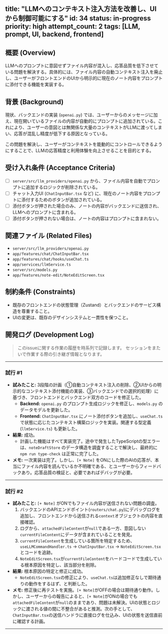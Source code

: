 title: "LLMへのコンテキスト注入方法を改善し、UIから制御可能にする"
id: 34
status: in-progress
priority: high
attempt_count: 2
tags: [LLM, prompt, UI, backend, frontend]
---

## 概要 (Overview)

LLMへのプロンプトに意図せずファイル内容が混入し、応答品質を低下させている問題を解決する。具体的には、ファイル内容の自動コンテキスト注入を廃止し、ユーザーがフロントエンドのUIから明示的に現在のノート内容をプロンプトに添付できる機能を実装する。

## 背景 (Background)

現状、バックエンドの実装 (`openai.py`) では、ユーザーからのメッセージに加え、現在開いているファイルの内容が自動的にプロンプトに追加されている。これにより、ユーザーの意図とは無関係な大量のコンテキストがLLMに渡ってしまい、応答が混乱し精度が低下する原因となっている。

この問題を解決し、ユーザーがコンテキストを能動的にコントロールできるようにすることで、LLMの応答精度と利用体験を向上させることを目的とする。

## 受け入れ条件 (Acceptance Criteria)

- [ ] `server/src/llm_providers/openai.py` から、ファイル内容を自動でプロンプトに追加するロジックが削除されている。
- [ ] チャット入力UI (`ChatInputBar.tsx` など) に、現在のノート内容をプロンプトに添付するためのボタンが追加されている。
- [ ] 添付ボタンが押された場合のみ、ノートの内容がバックエンドに送信され、LLMへのプロンプトに含まれる。
- [ ] 添付ボタンが押されない場合は、ノートの内容はプロンプトに含まれない。

## 関連ファイル (Related Files)

- `server/src/llm_providers/openai.py`
- `app/features/chat/ChatInputBar.tsx`
- `app/features/chat/hooks/useChat.ts`
- `app/services/llmService.ts`
- `server/src/models.py`
- `app/features/note-edit/NoteEditScreen.tsx`

## 制約条件 (Constraints)

- 既存のフロントエンドの状態管理（Zustand）とバックエンドのサービス構造を尊重すること。
- UIの変更は、既存のデザインシステムと一貫性を保つこと。

## 開発ログ (Development Log)

> このissueに関する作業の履歴を時系列で記録します。
> セッションをまたいで作業する際の引き継ぎ情報となります。

---
### 試行 #1

- **試みたこと:** 3段階の計画（①自動コンテキスト注入の削除、②UIからの明示的なコンテキスト添付機能の実装、③バックエンドでの選択的処理）に基づき、フロントエンドとバックエンド双方のコードを修正した。
  - **Backend:** `openai.py` のプロンプト生成ロジックを修正し、`models.py` のデータモデルを更新した。
  - **Frontend:** `ChatInputBar.tsx` にノート添付ボタンを追加し、`useChat.ts` で状態に応じたコンテキスト構築ロジックを実装。関連する型定義 (`llmService.ts`) も更新した。
- **結果:** 成功。
  - 計画した機能はすべて実装完了。途中で発生したTypeScriptの型エラーは、`noteDraftStore` のデータ構造を調査することで解決し、最終的に `npm run type-check` は正常に完了した。
- **メモ:** 一次実装は完了。しかし、`[+ Note]` をONにした際のAIの応答が、本当にファイル内容を読んでいるか不明確である、とユーザーからフィードバックあり。応答品質の検証と、必要であればデバッグが必要。

---
### 試行 #2

- **試みたこと:** `[+ Note]` がONでもファイル内容が送信されない問題の調査。
  1. バックエンドのAPIエンドポイント(`routers/chat.py`)にデバッグログを追加し、フロントエンドから送信される`context`オブジェクトの内容を直接確認。
  2. ログから、`attachedFileContent`が`null`である一方、意図しない`currentFileContent`にデータが含まれていることを発見。
  3. `currentFileContent`を生成している箇所を特定するため、`useLLMCommandHandler.ts` -> `ChatInputBar.tsx` -> `NoteEditScreen.tsx`とコードを追跡。
  4. `NoteEditScreen.tsx`が`currentFileContent`をハードコードで生成している根本原因を特定し、該当部分を削除。
- **結果:** 根本原因の特定と修正に成功。
  - `NoteEditScreen.tsx`の修正により、`useChat.ts`は追加修正なしで期待通りの動作をするはず、と判断した。
- **メモ:** 修正後に再テストを実施。`[+ Note]`がOFFの場合は期待通り動作。しかし、ユーザーからの報告によると、`[+ Note]`がONの場合でも`attachedFileContent`が`null`のままであり、問題は未解決。UIの状態とロジックに渡される値の間に不整合があると推測。次の手として、`ChatInputBar.tsx`の送信ハンドラに直接ログを仕込み、UIの状態を送信直前に確認する計画。

---